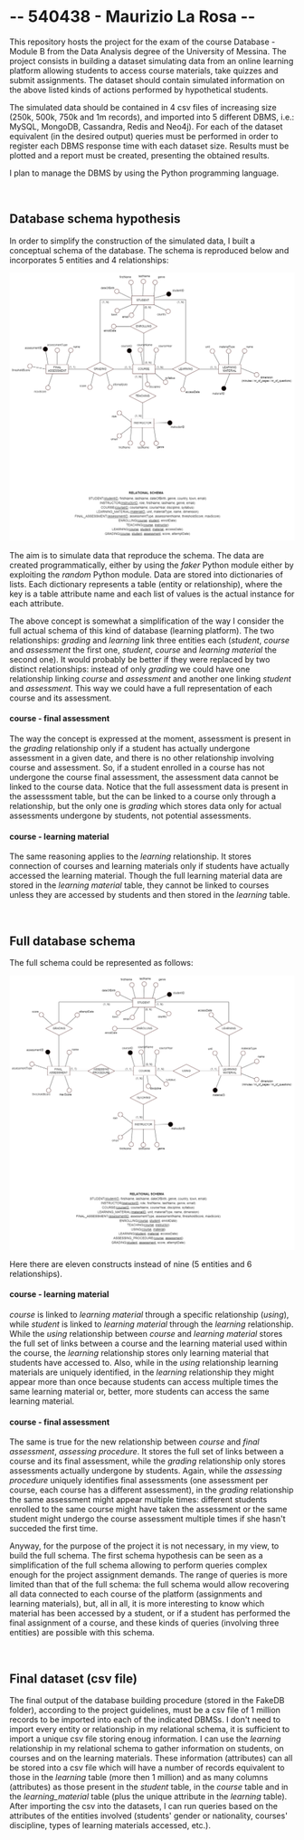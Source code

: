 -- 540438 - Maurizio La Rosa --
===============================

<p>
This repository hosts the project for the exam of the course Database - Module B from the Data Analysis degree of the University of Messina. The project consists in building a dataset simulating data from an online learning platform allowing students to access course materials, take quizzes and submit assignments. The dataset should contain simulated information on the above listed kinds of actions performed by hypothetical students.

The simulated data should be contained in 4 csv files of increasing size (250k, 500k, 750k and 1m records), and imported into 5 different DBMS, i.e.: MySQL, MongoDB, Cassandra, Redis and Neo4j).
For each of the dataset equivalent (in the desired output) queries must be performed in order to register each DBMS response time with each dataset size. Results must be plotted and a report must be created, presenting the obtained results.

I plan to manage the DBMS by using the Python programming language.
</p>

<br>

Database schema hypothesis
--------------------------

In order to simplify the construction of the simulated data, I built a conceptual schema of the database. The schema is reproduced below and incorporates 5 entities and 4 relationships:

![Conceptual schema](https://github.com/malrau/da_dbB_project/blob/main/schema/e-r_final.png)

<p>
The aim is to simulate data that reproduce the schema. The data are created programmatically, either by using the <i>faker</i> Python module either by exploiting the <i>random</i> Python module. Data are stored into dictionaries of lists. Each dictionary represents a table (entity or relationship), where the key is a table attribute name and each list of values is the actual instance for each attribute.

The above concept is somewhat a simplification of the way I consider the full actual schema of this kind of database (learning platform). The two relationships: <i>grading</i> and <i>learning</i> link three entities each (<i>student</i>, <i>course</i> and <i>assessment</i> the first one, <i>student</i>, <i>course</i> and <i>learning material</i> the second one). It would probably be better if they were replaced by two distinct relationships: instead of only <i>grading</i> we could have one relationship linking <i>course</i> and <i>assessment</i> and another one linking <i>student</i> and <i>assessment</i>. This way we could have a full representation of each course and its assessment. 
</p>


<p>
<h4>course - final assessment</h4>
The way the concept is expressed at the moment, assessment is present in the <i>grading</i> relationship only if a student has actually undergone assessment in a given date, and there is no other relationship involving course and assessment.  So, if a student enrolled in a course has not undergone the course final assessment, the assessment data cannot be linked to the course data. Notice that the full assessment data is present in the assesssment table, but the can be linked to a course only through a relationship, but the only one is <i>grading</i> which stores data only for actual assessments undergone by students, not potential assessments.
</p>


<p>
<h4>course - learning material</h4>
The same reasoning applies to the <i>learning</i> relationship. It stores connection of courses and learning materials only if students have actually accessed the learning material. Though the full learning material data are stored in the <i>learning material</i> table, they cannot be linked to courses unless they are accessed by students and then stored in the <i>learning</i> table.
</p>


<br>

Full database schema
--------------------

The full schema could be represented as follows:

![Full conceptual schema](https://github.com/malrau/da_dbB_project/blob/main/schema/e-r_full[not_used].png)

Here there are eleven constructs instead of nine (5 entities and 6 relationships).


<p>
<h4>course - learning material</h4>
<i>course</i> is linked to <i>learning material</i> through a specific relationship (<i>using</i>), while <i>student</i> is linked to <i>learning material</i> through the <i>learning</i> relationship. While the <i>using</i> relationship between <i>course</i> and <i>learning material</i> stores the full set of links between a course and the learning material used within the course, the <i>learning</i> relationship stores only learning material that students have accessed to. Also, while in the <i>using</i> relationship learning materials are uniquely identified, in the <i>learning</i> relationship they might appear  more than once because students can access multiple times the same learning material or, better, more students can access the same learning material.
</p>


<p>
<h4>course - final assessment</h4>
The same is true for the new relationship between <i>course</i> and <i>final assessment</i>, <i>assessing procedure</i>. It stores the full set of links between a course and its final assessment, while the <i>grading</i> relationship only stores assessments actually undergone by students. Again, while the <i>assessing procedure</i> uniquely identifies final assessments (one assessment per course, each course has a different assessment), in the <i>grading</i> relationship the same assessment might appear multiple times: different students enrolled to the same course might have taken the assessment or the same student might undergo the course assessment multiple times if she hasn't succeded the first time.
</p>

<p>
Anyway, for the purpose of the project it is not necessary, in my view, to build the full schema. The first schema hypothesis can be seen as a simplification of the full schema allowing to perform queries complex enough for the project assignment demands. The range of queries is more limited than that of the full schema: the full schema would allow recovering all data connected to each course of the platform (assignments and learning materials), but, all in all, it is more interesting to know which material has been accessed by a student, or if a student has performed the final assignment of a course, and these kinds of queries (involving three entities) are possible with this schema.
</p>


<br>

Final dataset (csv file)
------------------------

The final output of the database building procedure (stored in the FakeDB folder), according to the project guidelines, must be a csv file of 1 million records to be imported into each of the indicated DBMSs. I don't need to import every entity or relationship in my relational schema, it is sufficient to import a unique csv file storing enoug information. I can use the <i>learning</i> relationship in my relational schema to gather information on students, on courses and on the learning materials. These information (attributes) can all be stored into a csv file which will have a number of records equivalent to those in the <i>learning</i> table (more then 1 million) and as many columns (attributes) as those present in the <i>student</i> table, in the <i>course</i> table and in the <i>learning_material</i> table (plus the unique attribute in the <i>learning</i> table). After importing the csv into the datasets, I can run queries based on the attributes of the entities involved (students' gender or nationality, courses' discipline, types of learning materials accessed, etc.).